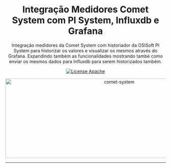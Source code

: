 
<h1 align="center">
<br>
Integração Medidores Comet System com PI System, Influxdb e Grafana
</h1>

<p align="center">Integração medidores da Comet System com historiador da OSISoft PI System para historizar os valores e visualizar os mesmos através do Grafana. Expandindo também as funcionalidades mostrando també como enviar os mesmos dados para Influxdb para serem historizados também.</p>

<p align="center">
  <a href="https://www.apache.org/licenses/LICENSE-2.0">
    <img src="https://img.shields.io/badge/apache-2.0-blue" alt="License Apache">
  </a>
</p>


<div align="center">
  <img src="https://github.com/dedynobre/integracao-medidores-comet-system-com-pisytem-influxdb-grafana/blob/master/imagem1.png" alt="comet-system" height="250" width="700">
</div>

<hr /> 
